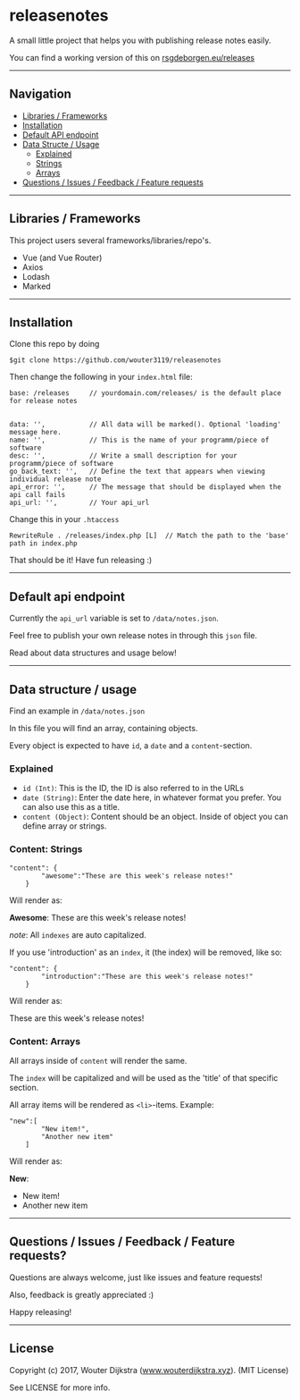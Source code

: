 # releasenotes
A small little project that helps you with publishing release notes easily.

You can find a working version of this on [rsgdeborgen.eu/releases](https://rsgdeborgen.eu/releases)

---

## Navigation

- [Libraries / Frameworks](https://github.com/wouter3119/releasenotes#libraries--frameworks)
- [Installation](https://github.com/wouter3119/releasenotes#installation)
- [Default API endpoint](https://github.com/wouter3119/releasenotes#default-api-endpoint)
- [Data Structe / Usage](https://github.com/wouter3119/releasenotes#data-structure--usage)
  - [Explained](https://github.com/wouter3119/releasenotes#explained)
  - [Strings](https://github.com/wouter3119/releasenotes#content-strings)
  - [Arrays](https://github.com/wouter3119/releasenotes#content-arrays)
- [Questions / Issues / Feedback / Feature requests](https://github.com/wouter3119/releasenotes#questions--issues--feedback--feature-requests)

---

## Libraries / Frameworks

This project users several frameworks/libraries/repo's.

- Vue (and Vue Router)
- Axios
- Lodash
- Marked

---

## Installation

Clone this repo by doing

    $git clone https://github.com/wouter3119/releasenotes

Then change the following in your `index.html` file:

    base: /releases     // yourdomain.com/releases/ is the default place for release notes


    data: '',           // All data will be marked(). Optional 'loading' message here.
    name: '',           // This is the name of your programm/piece of software
    desc: '',           // Write a small description for your programm/piece of software
    go_back_text: '',   // Define the text that appears when viewing individual release note
    api_error: '',      // The message that should be displayed when the api call fails
    api_url: '',        // Your api_url

Change this in your `.htaccess`

    RewriteRule . /releases/index.php [L]  // Match the path to the 'base' path in index.php

That should be it!
Have fun releasing :)

---

## Default api endpoint

Currently the `api_url` variable is set to `/data/notes.json`.

Feel free to publish your own release notes in through this `json` file.

Read about data structures and usage below!

---

## Data structure / usage

Find an example in `/data/notes.json`

In this file you will find an array, containing objects.

Every object is expected to have `id`, a `date` and a `content`-section.

### Explained

- `id (Int)`: This is the ID, the ID is also referred to in the URLs
- `date (String)`: Enter the date here, in whatever format you prefer. You can also use this as a title.
- `content (Object)`: Content should be an object. Inside of object you can define array or strings.

### Content: Strings

    "content": {
            "awesome":"These are this week's release notes!"
        }

Will render as:

**Awesome**: These are this week's release notes!

*note*: All `indexes` are auto capitalized.

If you use 'introduction' as an `index`, it (the index) will be removed, like so:

    "content": {
            "introduction":"These are this week's release notes!"
        }

Will render as:

These are this week's release notes!

### Content: Arrays

All arrays inside of `content` will render the same.

The `index` will be capitalized and will be used as the 'title' of that specific section.

All array items will be rendered as `<li>`-items. Example:

    "new":[
            "New item!",
            "Another new item"
        ]

Will render as:

**New**:
- New item!
- Another new item

---

## Questions / Issues / Feedback / Feature requests?

Questions are always welcome, just like issues and feature requests!

Also, feedback is greatly appreciated :)

Happy releasing!

---

## License

Copyright (c) 2017, Wouter Dijkstra (www.wouterdijkstra.xyz). (MIT License)

See LICENSE for more info.
